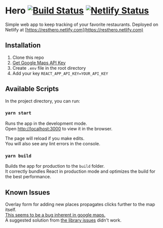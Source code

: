 # Hero [![Build Status](https://travis-ci.org/pheeria/hero.svg?branch=master)](https://travis-ci.org/pheeria/hero) [![Netlify Status](https://api.netlify.com/api/v1/badges/d59e6be8-da0a-4988-bfb4-66c4c9cb5186/deploy-status)](https://app.netlify.com/sites/resthero/deploys)

Simple web app to keep tracking of your favorite restaurants.
Deployed on Netlify at [https://resthero.netlify.com](https://resthero.netlify.com)

## Installation

1. Clone this repo
2. [Get Google Maps API Key](https://developers.google.com/maps/documentation/embed/get-api-key)
3. Create `.env` file in the root directory
4. Add your key `REACT_APP_API_KEY=YOUR_API_KEY`

## Available Scripts

In the project directory, you can run:

### `yarn start`

Runs the app in the development mode.<br>
Open [http://localhost:3000](http://localhost:3000) to view it in the browser.

The page will reload if you make edits.<br>
You will also see any lint errors in the console.

### `yarn build`

Builds the app for production to the `build` folder.<br>
It correctly bundles React in production mode and optimizes the build for the best performance.

## Known Issues

Overlay form for adding new places propagates clicks further to the map itself.<br>
[This seems to be a bug inherent in google maps.](https://issuetracker.google.com/issues/35819207)<br>
A suggested solution from [the library issues](https://github.com/tomchentw/react-google-maps/issues/84) didn't work.
